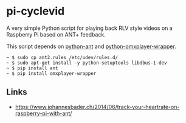 # pi-cyclevid

A very simple Python script for playing back RLV style videos on a Raspberry Pi based on ANT+ feedback.

This script depends on [python-ant](https://github.com/baderj/python-ant) and [python-omxplayer-wrapper](https://github.com/willprice/python-omxplayer-wrapper).

```
~ $ sudo cp ant2.rules /etc/udev/rules.d/
~ $ sudo apt-get install -y python-setuptools libdbus-1-dev
~ $ pip install ant
~ $ pip install omxplayer-wrapper
```

## Links
* https://www.johannesbader.ch/2014/06/track-your-heartrate-on-raspberry-pi-with-ant/
